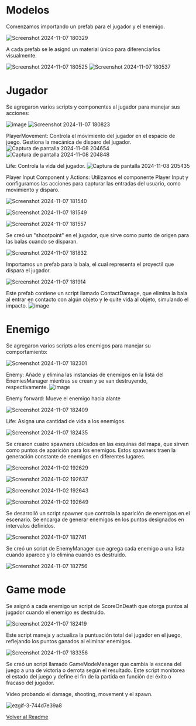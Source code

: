 # Modelos

Comenzamos importando un prefab para el jugador y el enemigo. 

![Screenshot 2024-11-07 180329](https://github.com/user-attachments/assets/98d59a23-2f87-4667-8542-8ef99f722979)

A cada prefab se le asignó un material único para diferenciarlos visualmente. 

![Screenshot 2024-11-07 180525](https://github.com/user-attachments/assets/20070fea-226a-4a38-917e-4d4304685792)
![Screenshot 2024-11-07 180537](https://github.com/user-attachments/assets/e35a2ccc-41bb-4704-9e58-d6a1e45e4ff8)

# Jugador
Se agregaron varios scripts y componentes al jugador para manejar sus acciones:

![image](https://github.com/user-attachments/assets/60b23fd7-256b-4d4f-a0e3-a861c850ff75)
![Screenshot 2024-11-07 180823](https://github.com/user-attachments/assets/19d18f13-bc8e-4132-8735-c874848304d1)

PlayerMovement: Controla el movimiento del jugador en el espacio de juego. Gestiona la mecánica de disparo del jugador.
![Captura de pantalla 2024-11-08 204654](https://github.com/user-attachments/assets/51fa1a5c-341a-4489-a2f3-01c9e0266816)
![Captura de pantalla 2024-11-08 204848](https://github.com/user-attachments/assets/3132cd71-4a0f-43c9-8485-1d3098b90731)

Life: Controla la vida del jugador.
![Captura de pantalla 2024-11-08 205435](https://github.com/user-attachments/assets/3aa60074-9af1-4fde-b8dc-d8d54f54f461)

Player Input Component y Actions: Utilizamos el componente Player Input y configuramos las acciones para capturar las entradas del usuario, como movimiento y disparo.

![Screenshot 2024-11-07 181540](https://github.com/user-attachments/assets/1ac4be0c-730e-4b50-bedf-aa79475f14cc)

![Screenshot 2024-11-07 181549](https://github.com/user-attachments/assets/5dbae123-301f-4acc-89cf-2b0d35cefa1e)

![Screenshot 2024-11-07 181557](https://github.com/user-attachments/assets/d299e817-1a58-4ee1-bc2f-da68711f89ba)

Se creó un "shootpoint" en el jugador, que sirve como punto de origen para las balas cuando se disparan. 

![Screenshot 2024-11-07 181832](https://github.com/user-attachments/assets/edb81631-d84a-48a1-b6ad-382502a70fbf)

Importamos un prefab para la bala, el cual representa el proyectil que dispara el jugador. 

![Screenshot 2024-11-07 181914](https://github.com/user-attachments/assets/465369ad-8247-4737-99de-8565033677e8)

Este prefab contiene un script llamado ContactDamage, que elimina la bala al entrar en contacto con algún objeto y le quite vida al objeto, simulando el impacto.
![image](https://github.com/user-attachments/assets/a7ff73ea-f6d9-46a2-8ae7-4af32ba83254)

# Enemigo

Se agregaron varios scripts a los enemigos para manejar su comportamiento:

![Screenshot 2024-11-07 182301](https://github.com/user-attachments/assets/ddbe64e9-0660-49b9-a81e-455e350ee2a1)

Enemy: Añade y elimina las instancias de enemigos en la lista del EnemiesManager mientras se crean y se van destruyendo, respectivamente.
![image](https://github.com/user-attachments/assets/427e4800-1d72-4d88-9931-0a1de1185329)

Enemy forward: Mueve el enemigo hacia alante

![Screenshot 2024-11-07 182409](https://github.com/user-attachments/assets/14df43df-97b7-43cb-b6d0-64a7246e8802)

Life: Asigna una cantidad de vida a los enemigos.

![Screenshot 2024-11-07 182435](https://github.com/user-attachments/assets/55122062-f911-4c31-9764-e79ca5c5c30d)

Se crearon cuatro spawners ubicados en las esquinas del mapa, que sirven como puntos de aparición para los enemigos. 
Estos spawners traen la generación constante de enemigos en diferentes lugares.

![Screenshot 2024-11-02 192629](https://github.com/user-attachments/assets/11d34e06-002a-4336-850a-aa83b22d2b41)

![Screenshot 2024-11-02 192637](https://github.com/user-attachments/assets/8ac57832-ccb1-4a11-97bb-b50fd38ff221)

![Screenshot 2024-11-02 192643](https://github.com/user-attachments/assets/690c9a4d-25f3-4a9d-85d0-7e9b8f2b232b)

![Screenshot 2024-11-02 192649](https://github.com/user-attachments/assets/f158c6ef-959b-4a1e-a7a1-39a093e7fdf6)

Se desarrolló un script spawner que controla la aparición de enemigos en el escenario. 
Se encarga de generar enemigos en los puntos designados en intervalos definidos.

![Screenshot 2024-11-07 182741](https://github.com/user-attachments/assets/b43e0446-1254-45af-93a6-e4fc7edab72d)

Se creó un script de EnemyManager que agrega cada enemigo a una lista cuando aparece y lo elimina cuando es destruido. 

![Screenshot 2024-11-07 182756](https://github.com/user-attachments/assets/882d49b6-a3d4-4d3e-bc72-5e21833f995f)

# Game mode

Se asignó a cada enemigo un script de ScoreOnDeath que otorga puntos al jugador cuando el enemigo es destruido.

![Screenshot 2024-11-07 182419](https://github.com/user-attachments/assets/ff1a448e-33c6-4425-a5e9-ac7a4fbb41d6)

Este script maneja y actualiza la puntuación total del jugador en el juego, reflejando los puntos ganados al eliminar enemigos.

![Screenshot 2024-11-07 183356](https://github.com/user-attachments/assets/8289a13f-268e-452c-a3b7-3def1d9fd297)

Se creó un script llamado GameModeManager que cambia la escena del juego a una de victoria o derrota según el resultado. 
Este script monitorea el estado del juego y define el fin de la partida en función del éxito o fracaso del jugador.

Video probando el damage, shooting, movement y el spawn.

![ezgif-3-744d7e39a8](https://github.com/user-attachments/assets/190740d3-8c92-48f6-a865-bf49349484b7)




[Volver al Readme](README.md)
